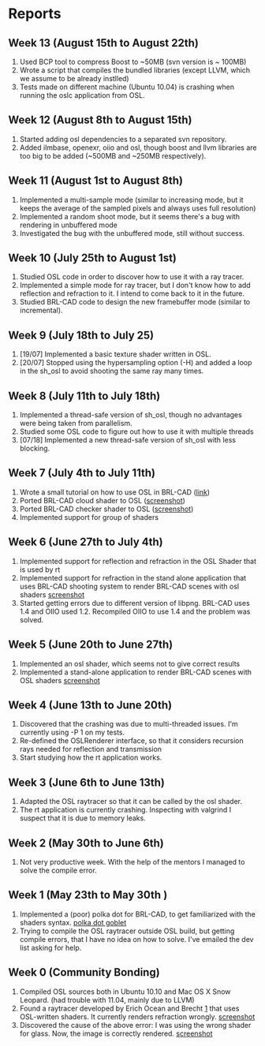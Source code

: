 # Reports

## Week 13 (August 15th to August 22th)

1.  Used BCP tool to compress Boost to \~50MB (svn version is \~ 100MB)
2.  Wrote a script that compiles the bundled libraries (except LLVM,
    which we assume to be already instlled)
3.  Tests made on different machine (Ubuntu 10.04) is crashing when
    running the oslc application from OSL.

## Week 12 (August 8th to August 15th)

1.  Started adding osl dependencies to a separated svn repository.
2.  Added ilmbase, openexr, oiio and osl, though boost and llvm
    libraries are too big to be added (\~500MB and \~250MB
    respectively).

## Week 11 (August 1st to August 8th)

1.  Implemented a multi-sample mode (similar to increasing mode, but it
    keeps the average of the sampled pixels and always uses full
    resolution)
2.  Implemented a random shoot mode, but it seems there's a bug with
    rendering in unbuffered mode
3.  Investigated the bug with the unbuffered mode, still without
    success.

## Week 10 (July 25th to August 1st)

1.  Studied OSL code in order to discover how to use it with a ray
    tracer.
2.  Implemented a simple mode for ray tracer, but I don't know how to
    add reflection and refraction to it. I intend to come back to it in
    the future.
3.  Studied BRL-CAD code to design the new framebuffer mode (similar to
    incremental).

## Week 9 (July 18th to July 25)

1.  \[19/07\] Implemented a basic texture shader written in OSL.
2.  \[20/07\] Stopped using the hypersampling option (-H) and added a
    loop in the sh_osl to avoid shooting the same ray many times.

## Week 8 (July 11th to July 18th)

1.  Implemented a thread-safe version of sh_osl, though no advantages
    were being taken from parallelism.
2.  Studied some OSL code to figure out how to use it with multiple
    threads
3.  \[07/18\] Implemented a new thread-safe version of sh_osl with less
    blocking.

## Week 7 (July 4th to July 11th)

1.  Wrote a small tutorial on how to use OSL in BRL-CAD
    ([link](OSL_Tutorial.md))
2.  Ported BRL-CAD cloud shader to OSL
    ([screenshot](http://dl.dropbox.com/u/1399996/GSoC/RT_OSL_cloud.png))
3.  Ported BRL-CAD checker shader to OSL
    ([screenshot](http://dl.dropbox.com/u/1399996/GSoC/RT_OSL_checker_glass.png))
4.  Implemented support for group of shaders

## Week 6 (June 27th to July 4th)

1.  Implemented support for reflection and refraction in the OSL Shader
    that is used by rt
2.  Implemented support for refraction in the stand alone application
    that uses BRL-CAD shooting system to render BRL-CAD scenes with osl
    shaders
    [screenshot](http://dl.dropbox.com/u/1399996/GSoC/OSL_RT-Refraction-Corrected-2011-06-30.png)
3.  Started getting errors due to different version of libpng. BRL-CAD
    uses 1.4 and OIIO used 1.2. Recompiled OIIO to use 1.4 and the
    problem was solved.

## Week 5 (June 20th to June 27th)

1.  Implemented an osl shader, which seems not to give correct results
2.  Implemented a stand-alone application to render BRL-CAD scenes with
    OSL shaders
    [screenshot](http://kuniga.files.wordpress.com/2021/06/osl-rt-2011-06-25.png)

## Week 4 (June 13th to June 20th)

1.  Discovered that the crashing was due to multi-threaded issues. I'm
    currently using -P 1 on my tests.
2.  Re-defined the OSLRenderer interface, so that it considers recursion
    rays needed for reflection and transmission
3.  Start studying how the rt application works.

## Week 3 (June 6th to June 13th)

1.  Adapted the OSL raytracer so that it can be called by the osl
    shader.
2.  The rt application is currently crashing. Inspecting with valgrind I
    suspect that it is due to memory leaks.

## Week 2 (May 30th to June 6th)

1.  Not very productive week. With the help of the mentors I managed to
    solve the compile error.

## Week 1 (May 23th to May 30th )

1.  Implemented a (poor) polka dot for BRL-CAD, to get familiarized with
    the shaders syntax. [polka dot
    goblet](http://kuniga.files.wordpress.com/2021/05/goblet1.png)
2.  Trying to compile the OSL raytracer outside OSL build, but getting
    compile errors, that I have no idea on how to solve. I've emailed
    the dev list asking for help.

## Week 0 (Community Bonding)

1.  Compiled OSL sources both in Ubuntu 10.10 and Mac OS X Snow Leopard.
    (had trouble with 11.04, mainly due to LLVM)
2.  Found a raytracer developed by Erich Ocean and Brecht
    [1](https://groups.google.com/forum/#!topic/osl-dev/B-JrY8KBo7I/discussion)
    that uses OSL-written shaders. It currently renders refraction
    wrongly.
    [screenshot](http://kuniga.files.wordpress.com/2021/04/image2.png)
3.  Discovered the cause of the above error: I was using the wrong
    shader for glass. Now, the image is correctly rendered.
    [screenshot](http://kuniga.files.wordpress.com/2021/04/testrender_closures_fixed_refraction.jpg)
